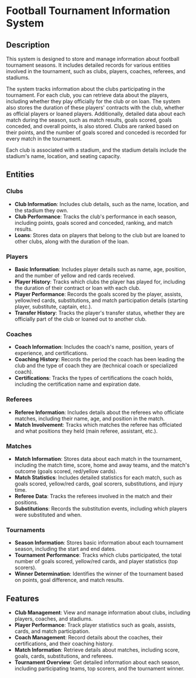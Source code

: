 # Football Tournament Information System

## Description

This system is designed to store and manage information about football tournament seasons. It includes detailed records for various entities involved in the tournament, such as clubs, players, coaches, referees, and stadiums.

The system tracks information about the clubs participating in the tournament. For each club, you can retrieve data about the players, including whether they play officially for the club or on loan. The system also stores the duration of these players' contracts with the club, whether as official players or loaned players. Additionally, detailed data about each match during the season, such as match results, goals scored, goals conceded, and overall points, is also stored. Clubs are ranked based on their points, and the number of goals scored and conceded is recorded for every match in the tournament.

Each club is associated with a stadium, and the stadium details include the stadium's name, location, and seating capacity.

## Entities

### Clubs

- **Club Information**: Includes club details, such as the name, location, and the stadium they own.
- **Club Performance**: Tracks the club's performance in each season, including points, goals scored and conceded, ranking, and match results.
- **Loans**: Stores data on players that belong to the club but are loaned to other clubs, along with the duration of the loan.

### Players

- **Basic Information**: Includes player details such as name, age, position, and the number of yellow and red cards received.
- **Player History**: Tracks which clubs the player has played for, including the duration of their contract or loan with each club.
- **Player Performance**: Records the goals scored by the player, assists, yellow/red cards, substitutions, and match participation details (starting player, substitute, captain, etc.).
- **Transfer History**: Tracks the player's transfer status, whether they are officially part of the club or loaned out to another club.

### Coaches

- **Coach Information**: Includes the coach's name, position, years of experience, and certifications.
- **Coaching History**: Records the period the coach has been leading the club and the type of coach they are (technical coach or specialized coach).
- **Certifications**: Tracks the types of certifications the coach holds, including the certification name and expiration date.

### Referees

- **Referee Information**: Includes details about the referees who officiate matches, including their name, age, and position in the match.
- **Match Involvement**: Tracks which matches the referee has officiated and what positions they held (main referee, assistant, etc.).

### Matches

- **Match Information**: Stores data about each match in the tournament, including the match time, score, home and away teams, and the match's outcome (goals scored, red/yellow cards).
- **Match Statistics**: Includes detailed statistics for each match, such as goals scored, yellow/red cards, goal scorers, substitutions, and injury time.
- **Referee Data**: Tracks the referees involved in the match and their positions.
- **Substitutions**: Records the substitution events, including which players were substituted and when.

### Tournaments

- **Season Information**: Stores basic information about each tournament season, including the start and end dates.
- **Tournament Performance**: Tracks which clubs participated, the total number of goals scored, yellow/red cards, and player statistics (top scorers).
- **Winner Determination**: Identifies the winner of the tournament based on points, goal difference, and match results.

## Features

- **Club Management**: View and manage information about clubs, including players, coaches, and stadiums.
- **Player Performance**: Track player statistics such as goals, assists, cards, and match participation.
- **Coach Management**: Record details about the coaches, their certifications, and their coaching history.
- **Match Information**: Retrieve details about matches, including score, goals, cards, substitutions, and referees.
- **Tournament Overview**: Get detailed information about each season, including participating teams, top scorers, and the tournament winner.
